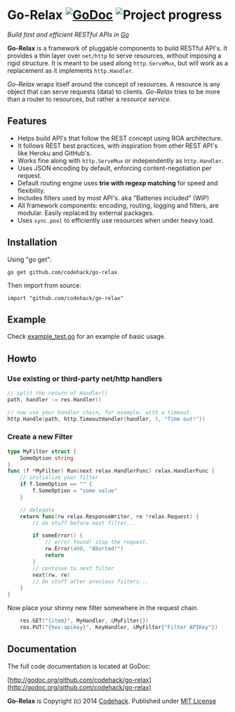 # Go-Relax [![GoDoc](https://godoc.org/github.com/codehack/go-relax?status.svg)](https://godoc.org/github.com/codehack/go-relax) ![Project progress](http://progressed.io/bar/32 "Progress")

*Build fast and efficient RESTful APIs in [Go](http://golang.org)*

**Go-Relax** is a framework of pluggable components to build RESTful API's. It provides a thin layer over ``net/http`` to serve resources, without imposing a rigid structure. It is meant to be used along ``http.ServeMux``, but will work as a replacement as it implements ``http.Handler``.

*Go-Relax* wraps itself around the concept of resources. A resource is any object that can serve requests (data) to clients. *Go-Relax* tries to be more than a router to resources, but rather a _resource service_.

## Features

- Helps build API's that follow the REST concept using ROA architecture.
- It follows REST best practices, with inspiration from other REST API's like Heroku and GitHub's.
- Works fine along with ``http.ServeMux`` or independently as ``http.Handler``.
- Uses JSON encoding by default, enforcing content-negotiation per request.
- Default routing engine uses **trie with regexp matching** for speed and flexibility.
- Includes filters used by most API's. aka "Batteries included" (WIP)
- All framework components: encoding, routing, logging and filters, are modular. Easily replaced by external packages.
- Uses ``sync.pool`` to efficiently use resources when under heavy load.

## Installation

Using "go get":

	go get github.com/codehack/go-relax

Then import from source:

	import "github.com/codehack/go-relax"

## Example

Check [example_test.go](https://github.com/codehack/go-relax/blob/master/example_test.go) for an example of basic usage.

## Howto

### Use existing or third-party net/http handlers

```go
// split the return of Handler()
path, handler := res.Handler()

// now use your handler chain, for example, with a timeout.
http.Handle(path, http.TimeoutHandler(handler, 3, "Time out!"))
```

### Create a new Filter

```go
type MyFilter struct {
	SomeOption string
}
func (f *MyFilter) Run(next relax.HandlerFunc) relax.HandlerFunc {
	// initialize your filter
	if f.SomeOption == "" {
		f.SomeOption = "some value"
	}

	// delegate
	return func(rw relax.ResponseWriter, re *relax.Request) {
		// do stuff before next filter...

		if someError() {
			// error found! stop the request.
			rw.Error(400, "Aborted!")
			return
		}
		// continue to next filter
		next(rw, re)
		// do stuff after previous filters...
	}
}
```

Now place your shinny new filter somewhere in the request chain.

```go
	res.GET("{item}", MyHandler, &MyFilter{})
	res.PUT("{hex:apikey}", KeyHandler, &MyFilter{"Filter APIKey"})
```

## Documentation

The full code documentation is located at GoDoc:

[http://godoc.org/github.com/codehack/go-relax](http://godoc.org/github.com/codehack/go-relax)

**Go-Relax** is Copyright (c) 2014 [Codehack](http://codehack.com).
Published under [MIT License](https://raw.githubusercontent.com/codehack/go-relax/master/LICENSE)



